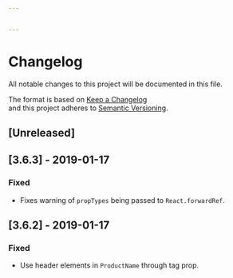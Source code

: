 ```yaml
---


---
```


<h1 id="changelog">Changelog</h1>
<p>All notable changes to this project will be documented in this file.</p>
<p>The format is based on <a href="http://keepachangelog.com/en/1.0.0/">Keep a Changelog</a><br>
and this project adheres to <a href="http://semver.org/spec/v2.0.0.html">Semantic Versioning</a>.</p>
<h2 id="unreleased">[Unreleased]</h2>
<h2 id="section">[3.6.3] - 2019-01-17</h2>
<h3 id="fixed">Fixed</h3>
<ul>
<li>Fixes warning of <code>propTypes</code> being passed to <code>React.forwardRef</code>.</li>
</ul>
<h2 id="section-1">[3.6.2] - 2019-01-17</h2>
<h3 id="fixed-1">Fixed</h3>
<ul>
<li>Use header elements in <code>ProductName</code> through tag prop.</li>
</ul>

